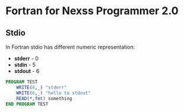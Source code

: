 # Fortran for Nexss Programmer 2.0

## Stdio

In Fortran stdio has different numeric representation:

- **stderr** - 0
- **stdin** - 5
- **stdout** - 6

```fortran
PROGRAM TEST
    WRITE(0,_) "stderr"
    WRITE(6,_) "hello to stdout"
    READ(*,fmt) something
END PROGRAM TEST
```
